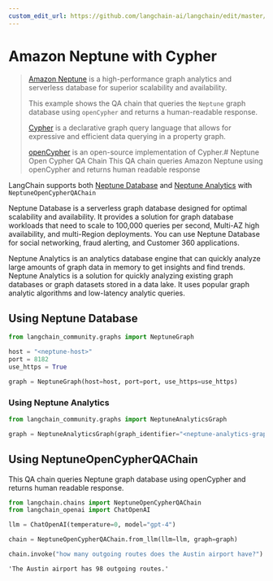 ```yaml
---
custom_edit_url: https://github.com/langchain-ai/langchain/edit/master/docs/docs/integrations/graphs/amazon_neptune_open_cypher.ipynb
---
```

# Amazon Neptune with Cypher

>[Amazon Neptune](https://aws.amazon.com/neptune/) is a high-performance graph analytics and serverless database for superior scalability and availability.
>
>This example shows the QA chain that queries the `Neptune` graph database using `openCypher` and returns a human-readable response.
>
>[Cypher](https://en.wikipedia.org/wiki/Cypher_(query_language)) is a declarative graph query language that allows for expressive and efficient data querying in a property graph.
>
>[openCypher](https://opencypher.org/) is an open-source implementation of Cypher.# Neptune Open Cypher QA Chain
This QA chain queries Amazon Neptune using openCypher and returns human readable response

LangChain supports both [Neptune Database](https://docs.aws.amazon.com/neptune/latest/userguide/intro.html) and [Neptune Analytics](https://docs.aws.amazon.com/neptune-analytics/latest/userguide/what-is-neptune-analytics.html) with `NeptuneOpenCypherQAChain` 


Neptune Database is a serverless graph database designed for optimal scalability and availability. It provides a solution for graph database workloads that need to scale to 100,000 queries per second, Multi-AZ high availability, and multi-Region deployments. You can use Neptune Database for social networking, fraud alerting, and Customer 360 applications.

Neptune Analytics is an analytics database engine that can quickly analyze large amounts of graph data in memory to get insights and find trends. Neptune Analytics is a solution for quickly analyzing existing graph databases or graph datasets stored in a data lake. It uses popular graph analytic algorithms and low-latency analytic queries.

## Using Neptune Database


```python
from langchain_community.graphs import NeptuneGraph

host = "<neptune-host>"
port = 8182
use_https = True

graph = NeptuneGraph(host=host, port=port, use_https=use_https)
```

### Using Neptune Analytics


```python
from langchain_community.graphs import NeptuneAnalyticsGraph

graph = NeptuneAnalyticsGraph(graph_identifier="<neptune-analytics-graph-id>")
```

## Using NeptuneOpenCypherQAChain

This QA chain queries Neptune graph database using openCypher and returns human readable response.


```python
from langchain.chains import NeptuneOpenCypherQAChain
from langchain_openai import ChatOpenAI

llm = ChatOpenAI(temperature=0, model="gpt-4")

chain = NeptuneOpenCypherQAChain.from_llm(llm=llm, graph=graph)

chain.invoke("how many outgoing routes does the Austin airport have?")
```



```output
'The Austin airport has 98 outgoing routes.'
```

